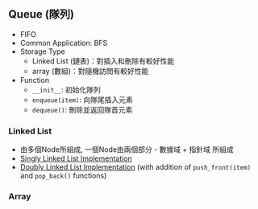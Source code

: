 ## Queue (隊列)
- FIFO
- Common Application: BFS
- Storage Type
  - Linked List (鏈表)：對插入和刪除有較好性能 
  - array (數組)：對隨機訪問有較好性能
- Function
  - `__init__`: 初始化隊列
  - `enqueue(item)`: 向隊尾插入元素
  - `dequeue()`: 刪除並返回隊首元素
### Linked List
- 由多個Node所組成, 一個Node由兩個部分 - 數據域 + 指針域 所組成
- [Singly Linked List Implementation](https://github.com/chkao831/Algo_learning_notes/blob/main/Queue/LintCode_492_Implement-Queue-by-Linked-List.md)
- [Doubly Linked List Implementation](https://github.com/chkao831/Algo_learning_notes/blob/main/Queue/LintCode_493_Implement-Queue-by-Linked-List-II.md) (with addition of `push_front(item)` and `pop_back()` functions)

### Array
####
